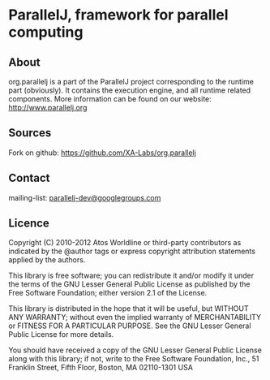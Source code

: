 ParallelJ, framework for parallel computing
===========================================

About
-----

org.parallelj is a part of the ParallelJ project corresponding to the runtime part (obviously). 
It contains the execution engine, and all runtime related components. 
More information can be found on our website: http://www.parallelj.org

Sources
-------

Fork on github: https://github.com/XA-Labs/org.parallelj

Contact
-------

mailing-list: parallelj-dev@googlegroups.com

Licence
-------

Copyright (C) 2010-2012 Atos Worldline or third-party contributors as
indicated by the @author tags or express copyright attribution
statements applied by the authors.

This library is free software; you can redistribute it and/or
modify it under the terms of the GNU Lesser General Public
License as published by the Free Software Foundation; either
version 2.1 of the License.

This library is distributed in the hope that it will be useful,
but WITHOUT ANY WARRANTY; without even the implied warranty of
MERCHANTABILITY or FITNESS FOR A PARTICULAR PURPOSE. See the GNU
Lesser General Public License for more details.

You should have received a copy of the GNU Lesser General Public
License along with this library; if not, write to the Free Software
Foundation, Inc., 51 Franklin Street, Fifth Floor, Boston, MA 02110-1301 USA
